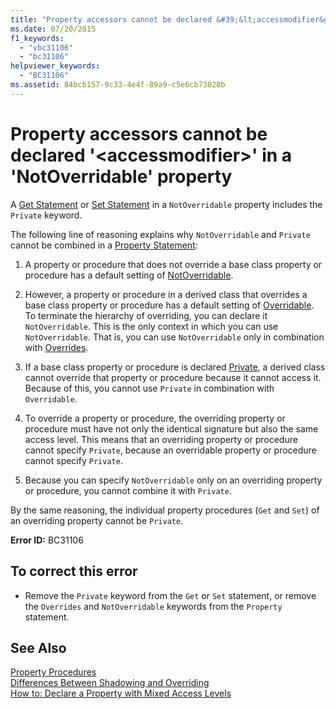 ```yaml
---
title: "Property accessors cannot be declared &#39;&lt;accessmodifier&gt;&#39; in a &#39;NotOverridable&#39; property"
ms.date: 07/20/2015
f1_keywords: 
  - "vbc31106"
  - "bc31106"
helpviewer_keywords: 
  - "BC31106"
ms.assetid: 84bcb157-9c33-4e4f-89a9-c5e6cb73028b
---
```

# Property accessors cannot be declared &#39;&lt;accessmodifier&gt;&#39; in a &#39;NotOverridable&#39; property
A [Get Statement](../../visual-basic/language-reference/statements/get-statement.md) or [Set Statement](../../visual-basic/language-reference/statements/set-statement.md) in a `NotOverridable` property includes the `Private` keyword.  
  
 The following line of reasoning explains why `NotOverridable` and `Private` cannot be combined in a [Property Statement](../../visual-basic/language-reference/statements/property-statement.md):  
  
1. A property or procedure that does not override a base class property or procedure has a default setting of [NotOverridable](../../visual-basic/language-reference/modifiers/notoverridable.md).  
  
2. However, a property or procedure in a derived class that overrides a base class property or procedure has a default setting of [Overridable](../../visual-basic/language-reference/modifiers/overridable.md). To terminate the hierarchy of overriding, you can declare it `NotOverridable`. This is the only context in which you can use `NotOverridable`. That is, you can use `NotOverridable` only in combination with [Overrides](../../visual-basic/language-reference/modifiers/overrides.md).  
  
3. If a base class property or procedure is declared [Private](../../visual-basic/language-reference/modifiers/private.md), a derived class cannot override that property or procedure because it cannot access it. Because of this, you cannot use `Private` in combination with `Overridable`.  
  
4. To override a property or procedure, the overriding property or procedure must have not only the identical signature but also the same access level. This means that an overriding property or procedure cannot specify `Private`, because an overridable property or procedure cannot specify `Private`.  
  
5. Because you can specify `NotOverridable` only on an overriding property or procedure, you cannot combine it with `Private`.  
  
 By the same reasoning, the individual property procedures (`Get` and `Set`) of an overriding property cannot be `Private`.  
  
 **Error ID:** BC31106  
  
## To correct this error  
  
- Remove the `Private` keyword from the `Get` or `Set` statement, or remove the `Overrides` and `NotOverridable` keywords from the `Property` statement.  
  
## See Also  
 [Property Procedures](../../visual-basic/programming-guide/language-features/procedures/property-procedures.md)  
 [Differences Between Shadowing and Overriding](../../visual-basic/programming-guide/language-features/declared-elements/differences-between-shadowing-and-overriding.md)  
 [How to: Declare a Property with Mixed Access Levels](../../visual-basic/programming-guide/language-features/procedures/how-to-declare-a-property-with-mixed-access-levels.md)
